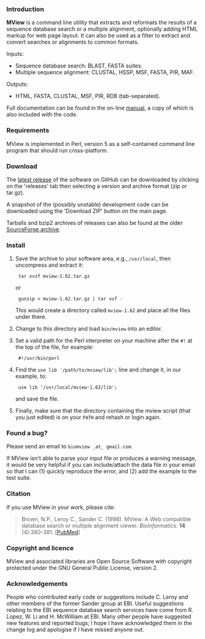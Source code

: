 ### Introduction

**MView** is a command line utility that extracts and reformats the results of
a sequence database search or a multiple alignment, optionally adding HTML
markup for web page layout. It can also be used as a filter to extract and
convert searches or alignments to common formats.

Inputs:

- Sequence database search: BLAST, FASTA suites.
- Multiple sequence alignment: CLUSTAL, HSSP, MSF, FASTA, PIR, MAF.

Outputs:

- HTML, FASTA, CLUSTAL, MSF, PIR, RDB (tab-separated).

Full documentation can be found in the on-line
[manual](https://desmid.github.io/mview/ "MView manual"), a copy of which is
also included with the code.


### Requirements

MView is implemented in Perl, version 5 as a self-contained command line
program that should run cross-platform. 


### Download

The [latest release](https://github.com/desmid/mview "MView at GitHub") of the
software on GitHub can be downloaded by clicking on the 'releases' tab then
selecting a version and archive format (zip or tar.gz).

A snapshot of the (possibly unstable) development code can be downloaded using
the 'Download ZIP' button on the main page.

Tarballs and bzip2 archives of releases can also be found at the older
[SourceForge archive](http://sourceforge.net/projects/bio-mview/ "MView at
SourceForge").


### Install

1. Save the archive to your software area, e.g., `/usr/local`, then uncompress
   and extract it:

        tar xvzf mview-1.62.tar.gz

   or

        gunzip < mview-1.62.tar.gz | tar xvf -

   This would create a directory called `mview-1.62` and place all the files
   under there.

2. Change to this directory and load `bin/mview` into an editor.

3. Set a valid path for the Perl interpreter on your machine after the ``#!``
   at the top of the file, for example:

        #!/usr/bin/perl

4. Find the `use lib '/path/to/mview/lib';` line and change it, in our
   example, to:

        use lib '/usr/local/mview-1.62/lib';

   and save the file.

5. Finally, make sure that the directory containing the mview script (that you
   just edited) is on your `PATH` and rehash or login again.


### Found a bug?

Please send an email to `biomview _at_ gmail.com`.

If MView isn't able to parse your input file or produces a warning message, it
would be very helpful if you can include/attach the data file in your email so
that I can (1) quickly reproduce the error, and (2) add the example to the
test suite.


### Citation

If you use MView in your work, please cite:

> Brown, N.P., Leroy C., Sander C. (1998). MView: A Web compatible database
> search or multiple alignment viewer. *Bioinformatics*. **14** (4):380-381.
> [[PubMed](http://www.ncbi.nlm.nih.gov/pubmed/9632837 "PubMed link")]


### Copyright and licence

MView and associated libraries are Open Source Software with copyright
protected under the GNU General Public License, version 2.


### Acknowledgements

People who contributed early code or suggestions include C. Leroy and other
members of the former Sander group at EBI. Useful suggestions relating to the
EBI sequence database search services have come from R. Lopez, W. Li and
H. McWilliam at EBI. Many other people have suggested new features and
reported bugs; I hope I have acknowledged them in the change log and apologise
if I have missed anyone out.
